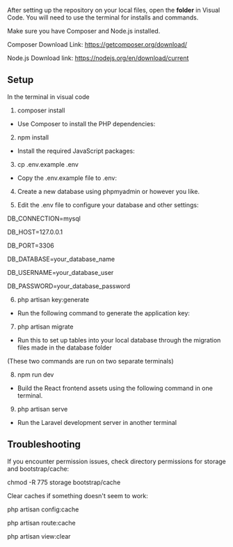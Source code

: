After setting up the repository on your local files, open the **folder** in Visual Code. You will need to use the terminal for installs and commands.

Make sure you have Composer and Node.js installed.

Composer Download Link: https://getcomposer.org/download/

Node.js Download link: https://nodejs.org/en/download/current

<h2>Setup</h2>
In the terminal in visual code

  1. composer install
  - Use Composer to install the PHP dependencies:
  
  
  2. npm install
  - Install the required JavaScript packages:
  
  3. cp .env.example .env
  - Copy the .env.example file to .env:
  
  4. Create a new database using phpmyadmin or however you like.
  
  5. Edit the .env file to configure your database and other settings:
  <p>DB_CONNECTION=mysql</p>
  <p>DB_HOST=127.0.0.1</p>
  <p>DB_PORT=3306</p>
  <p>DB_DATABASE=your_database_name</p>
  <p>DB_USERNAME=your_database_user</p>
  <p>DB_PASSWORD=your_database_password</p>
 
  
  
  6. php artisan key:generate
  - Run the following command to generate the application key:
  
  7. php artisan migrate
  - Run this to set up tables into your local database through the migration files made in the database folder


  (These two commands are run on two separate terminals)
  
  8. npm run dev
  - Build the React frontend assets using the following command in one terminal.
  
  9. php artisan serve
  - Run the Laravel development server in another terminal



<h2>Troubleshooting</h2>

  If you encounter permission issues, check directory permissions for storage and bootstrap/cache:
  <p>chmod -R 775 storage bootstrap/cache</p>

  Clear caches if something doesn't seem to work:
  <p>php artisan config:cache</p>
  <p>php artisan route:cache</p>
  <p>php artisan view:clear</p>


